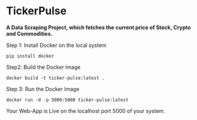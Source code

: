 # TickerPulse
**A Data Scraping Project, which fetches the current price of Stock, Crypto and Commodities.**

Step 1: Install Docker on the local system

`pip install docker`

Step2: Build the Docker Image

`docker build -t ticker-pulse:latest .`

Step 3: Run the Docker Image

`docker run -d -p 5000:5000 ticker-pulse:latest`

Your Web-App is Live on the localhost port 5000 of your system.
